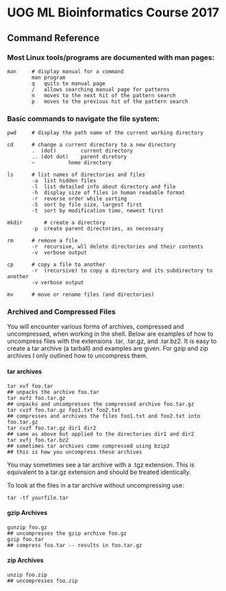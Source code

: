 # UOG ML Bioinformatics Course 2017

## Command Reference

### Most Linux tools/programs are documented with man pages:
```
man		# display manual for a command
		man program
		q	quits te manual page
		/	allows searching manual page for patterns
		n	moves to the next hit of the pattern search
		p	moves to the previous hit of the pattern search
```

### Basic commands to navigate the file system:
```
pwd		# display the path name of the current working directory

cd		# change a current directory to a new directory
		.  (dot)	 	current directory
		.. (dot dot) 	parent diretory
		~ 			home directory
      
ls		# list names of directories and files
		-a	list hidden files
		-l 	list detailed info about directory and file
		-h 	display size of files in human readable format
		-r	reverse order while sorting
		-S	sort by file size, largest first
		-t	sort by modification time, newest first
       
mkdir		# create a directory
		-p	create parent directories, as necessary
	
rm		# remove a file
		-r	recursive, wll delete directories and their contents
		-v	verbose output

cp		# copy a file to another
		-r	(recursive) to copy a directory and its subdirectory to another
		-v verbose output
      
mv 		# move or rename files (and directories)

```

### Archived and Compressed Files

You will encounter various forms of archives, compressed and uncompressed, when working in the shell. Below are examples of how to uncompress files with the extensions .tar, .tar.gz, and .tar.bz2. It is easy to create a tar archive (a tarball) and examples are given. For gzip and zip archives I only outlined how to uncompress them.


#### tar archives
```
tar xvf foo.tar
## unpacks the archive foo.tar
tar xvfz foo.tar.gz
## unpacks and uncompresses the compressed archive foo.tar.gz
tar cvzf foo.tar.gz foo1.txt foo2.txt
## compresses and archives the files foo1.txt and foo2.txt into foo.tar.gz
tar cvzf foo.tar.gz dir1 dir2
## same as above but applied to the directories dir1 and dir2
tar xvfj foo.tar.bz2
## sometimes tar archives come compressed using bzip2
## this is how you uncompress these archives
```

You may sometimes see a tar archive with a .tgz extension. This is equivalent to a tar.gz extension and should be treated identically.

To look at the files in a tar archive without uncompressing use:

```
tar -tf yourfile.tar
```

#### gzip Archives

```
gunzip foo.gz
## uncompresses the gzip archive foo.gz
gzip foo.tar
## compress foo.tar -- results in foo.tar.gz
```

#### zip Archives

```
unzip foo.zip
## uncompresses foo.zip
```
